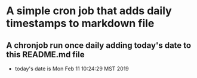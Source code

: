 A simple cron job that adds daily timestamps to markdown file
============================================================
## A chronjob run once daily adding today's date to this README.md file
* today's date is Mon Feb 11 10:24:29 MST 2019
